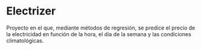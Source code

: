 # Electrizer
Proyecto en el que, mediante métodos de regresión, se predice el precio de la electricidad en función de la hora, el día de la semana y las condiciones climatológicas.
